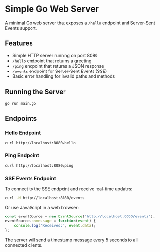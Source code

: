 # Simple Go Web Server

A minimal Go web server that exposes a `/hello` endpoint and Server-Sent Events support.

## Features
- Simple HTTP server running on port 8080
- `/hello` endpoint that returns a greeting
- `/ping` endpoint that returns a JSON response
- `/events` endpoint for Server-Sent Events (SSE)
- Basic error handling for invalid paths and methods

## Running the Server
```bash
go run main.go
```

## Endpoints

### Hello Endpoint
```bash
curl http://localhost:8080/hello
```

### Ping Endpoint
```bash
curl http://localhost:8080/ping
```

### SSE Events Endpoint
To connect to the SSE endpoint and receive real-time updates:

```bash
curl -N http://localhost:8080/events
```

Or use JavaScript in a web browser:
```javascript
const eventSource = new EventSource('http://localhost:8080/events');
eventSource.onmessage = function(event) {
    console.log('Received:', event.data);
};
```

The server will send a timestamp message every 5 seconds to all connected clients. 